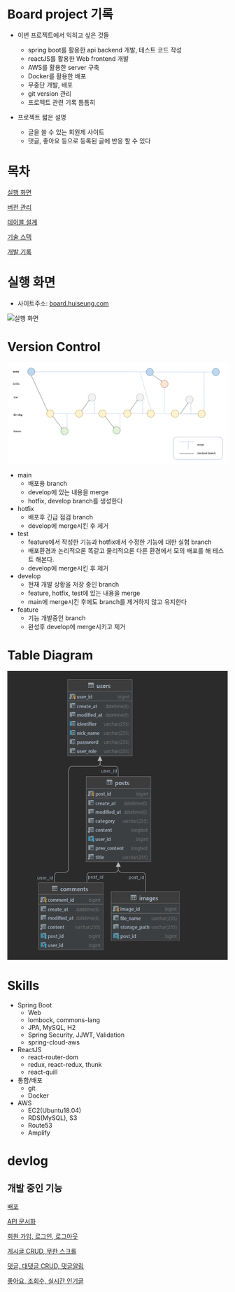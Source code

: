 # Board project 기록
- 이번 프로젝트에서 익히고 싶은 것들
  - spring boot를 활용한 api backend 개발, 테스트 코드 작성
  - reactJS를 활용한 Web frontend 개발
  - AWS를 활용한 server 구축
  - Docker를 활용한 배포
  - 무중단 개발, 배포
  - git version 관리
  - 프로젝트 관련 기록 틈틈히

- 프로젝트 짧은 설명
  - 글을 쓸 수 있는 회원제 사이트
  - 댓글, 좋아요 등으로 등록된 글에 반응 할 수 있다

# 목차
[실행 화면](#실행-화면)

[버전 관리](#version-control)

[테이블 설계](#table-diagram)

[기술 스택](#skills)

[개발 기록](#devlog)


# 실행 화면 
- 사이트주소: [board.huiseung.com](https://board.huiseung.com)

![실행 화면](./devlog/images/포트폴리오_실행화면.gif)

# Version Control
![gitflow](./devlog/images/gitflow.PNG)

- main
  - 배포용 branch
  - develop에 있는 내용을 merge
  - hotfix, develop branch를 생성한다
- hotfix
  - 배포후 긴급 점검 branch
  - develop에 merge시킨 후 제거
- test 
  - feature에서 작성한 기능과 hotfix에서 수정한 기능에 대한 실험 branch
  - 배포환경과 논리적으론 똑같고 물리적으론 다른 환경에서 모의 배포를 해 테스트 해본다.
  - develop에 merge시킨 후 제거
- develop
  - 현재 개발 상황을 저장 중인 branch
  - feature, hotfix, test에 있는 내용을 merge
  - main에 merge시킨 후에도 branch를 제거하지 않고 유지한다
- feature
  - 기능 개발중인 branch
  - 완성후 develop에 merge시키고 제거

# Table Diagram
![table diagram](./devlog/images/ERdiagram.PNG)


# Skills
- Spring Boot
  - Web
  - lombock, commons-lang
  - JPA, MySQL, H2
  - Spring Security, JJWT, Validation
  - spring-cloud-aws
- ReactJS
  - react-router-dom
  - redux, react-redux, thunk
  - react-quill
- 통합/배포
  - git
  - Docker
- AWS
  - EC2(Ubuntu18.04)
  - RDS(MySQL), S3
  - Route53
  - Amplify

# devlog

## 개발 중인 기능
[배포](./devlog/배포.md)

[API 문서화](./devlog/API%20문서화.md)

[회원 가입, 로그인, 로그아웃](./devlog/회원%20가입,%20로그인,%20로그아웃.md)

[게시글 CRUD, 무한 스크롤](./devlog/게시글%20CRUD.md)

[댓글, 대댓글 CRUD, 댓글알림](./devlog/댓글,%20대댓글%20CURD,%20댓글알림.md)

[좋아요, 조회수, 실시간 인기글](./devlog/좋아요,%20조회수,%20실시간%20인기글.md)